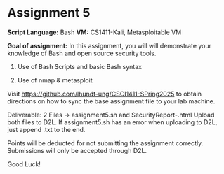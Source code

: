 # Assignment 5

**Script Language:** Bash
**VM:** CS1411-Kali, 
Metasploitable VM 


**Goal of assignment:** In this assignment, you will will demonstrate your knowledge of Bash and open source security tools.

1. Use of Bash Scripts and basic Bash syntax

2. Use of nmap & metasploit

Visit https://github.com/lhundt-ung/CSCI1411-SPring2025 to obtain directions on how to sync the base assignment file to your lab machine.

Deliverable: 2 Files -> assignment5.sh and SecurityReport-<IP Address>.html
Upload both files to D2L. If assignment5.sh has an error when uploading to D2L, just append .txt to the end.

Points will be deducted for not submitting the assignment correctly. Submissions will only be accepted through D2L. 

Good Luck!
